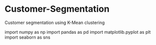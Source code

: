 # Customer-Segmentation
Customer segmentation using K-Mean clustering

import numpy as np
import pandas as pd
import matplotlib.pyplot as plt
import seaborn as sns
